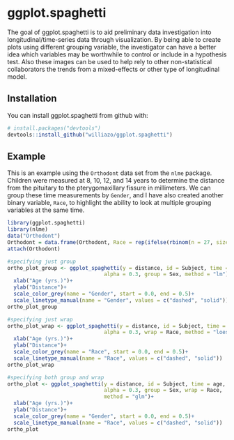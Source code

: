 # ggplot.spaghetti

The goal of ggplot.spaghetti is to aid preliminary data investigation into longitudinal/time-series data through visualization. By being able to create plots using different grouping variable, the investigator can have a better idea which variables may be worthwhile to control or include in a hypothesis test. Also these images can be used to help rely to other non-statistical collaborators the trends from a mixed-effects or other type of longitudinal model. 

## Installation

You can install ggplot.spaghetti from github with:


``` r
# install.packages("devtools")
devtools::install_github("williazo/ggplot.spaghetti")
```

## Example

This is an example using the `Orthodont` data set from the `nlme` package. Children were measured at 8, 10, 12, and 14 years to determine the distance from the pituitary to the pterygomaxillary fissure in millimeters. We can group these time measurements by `Gender`, and I have also created another binary variable, `Race`, to highlight the ability to look at multiple grouping variables at the same time. 

``` r
library(ggplot.spaghetti)
library(nlme)
data("Orthodont")
Orthodont = data.frame(Orthodont, Race = rep(ifelse(rbinom(n = 27, size = 1, prob = 0.5)==0, "White", "Non-White"), each = 4))
attach(Orthodont)

#specifying just group
ortho_plot_group <- ggplot_spaghetti(y = distance, id = Subject, time = age,
                               alpha = 0.3, group = Sex, method = "lm")+
  xlab("Age (yrs.)")+
  ylab("Distance")+
  scale_color_grey(name = "Gender", start = 0.0, end = 0.5)+
  scale_linetype_manual(name = "Gender", values = c("dashed", "solid"))
ortho_plot_group

#specifying just wrap
ortho_plot_wrap <- ggplot_spaghetti(y = distance, id = Subject, time = age,
                               alpha = 0.3, wrap = Race, method = "loess")+
  xlab("Age (yrs.)")+
  ylab("Distance")+
  scale_color_grey(name = "Race", start = 0.0, end = 0.5)+
  scale_linetype_manual(name = "Race", values = c("dashed", "solid"))
ortho_plot_wrap

#specifying both group and wrap
ortho_plot <- ggplot_spaghetti(y = distance, id = Subject, time = age,
                               alpha = 0.3, group = Sex, wrap = Race,
                               method = "glm")+
  xlab("Age (yrs.)")+
  ylab("Distance")+
  scale_color_grey(name = "Gender", start = 0.0, end = 0.5)+
  scale_linetype_manual(name = "Race", values = c("dashed", "solid"))
ortho_plot
```
